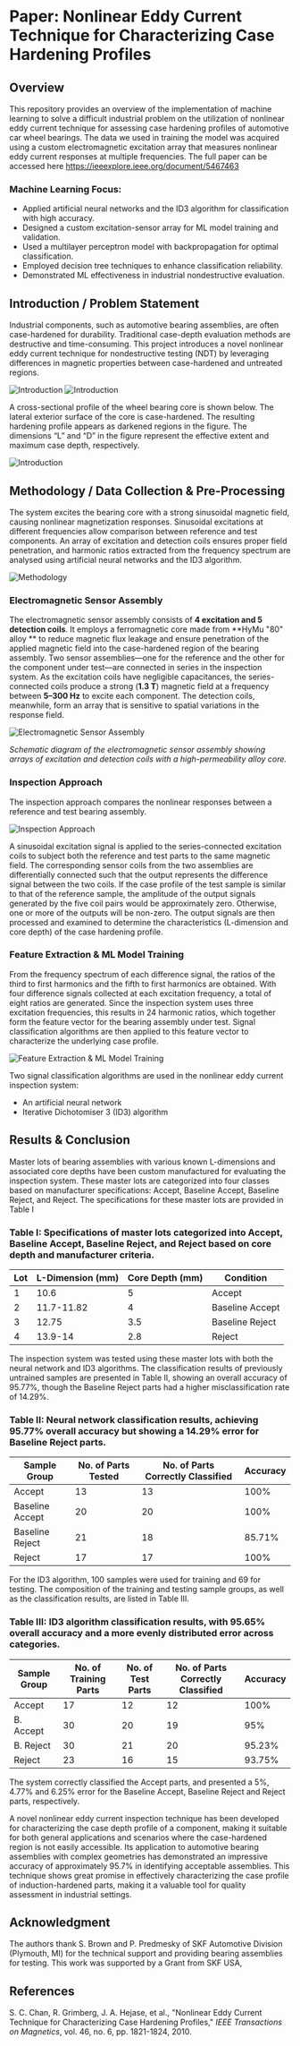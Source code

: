 # Paper: Nonlinear Eddy Current Technique for Characterizing Case Hardening Profiles

## Overview

This repository provides an overview of the implementation of machine learning to solve a difficult industrial problem on the utilization of nonlinear eddy current technique for assessing case hardening profiles of automotive car wheel bearings.
The data we used in training the model was acquired using a custom electromagnetic excitation array that measures nonlinear eddy current responses at multiple frequencies. 
The full paper can be accessed here https://ieeexplore.ieee.org/document/5467463

### Machine Learning Focus:
- Applied artificial neural networks and the ID3 algorithm for classification with high accuracy.
- Designed a custom excitation-sensor array for ML model training and validation.
- Used a multilayer perceptron model with backpropagation for optimal classification.
- Employed decision tree techniques to enhance classification reliability.
- Demonstrated ML effectiveness in industrial nondestructive evaluation.

## Introduction / Problem Statement

Industrial components, such as automotive bearing assemblies, are often case-hardened for durability. Traditional case-depth evaluation methods are destructive and time-consuming. This project introduces a novel nonlinear eddy current technique for nondestructive testing (NDT) by leveraging differences in magnetic properties between case-hardened and untreated regions.

![Introduction](./figures/Fig-1.png)
![Introduction](./figures/Fig-2.png)


A cross-sectional profile of the wheel bearing core is shown below. The lateral exterior surface of the core is case-hardened. The resulting hardening profile appears as darkened regions in the figure. The dimensions “L” and “D” in the figure represent the effective extent and maximum case depth, respectively.

![Introduction](./figures/Fig-3.png)


## Methodology / Data Collection & Pre-Processing

The system excites the bearing core with a strong sinusoidal magnetic field, causing nonlinear magnetization responses. Sinusoidal excitations at different frequencies allow comparison between reference and test components. An array of excitation and detection coils ensures proper field penetration, and harmonic ratios extracted from the frequency spectrum are analysed using artificial neural networks and the ID3 algorithm.

![Methodology](./figures/Fig-4.png)


### Electromagnetic Sensor Assembly

The electromagnetic sensor assembly consists of **4 excitation and 5 detection coils**. It employs a ferromagnetic core made from \*\*HyMu "80" alloy \*\* to reduce magnetic flux leakage and ensure penetration of the applied magnetic field into the case-hardened region of the bearing assembly. Two sensor assemblies—one for the reference and the other for the component under test—are connected in series in the inspection system. As the excitation coils have negligible capacitances, the series-connected coils produce a strong (**1.3 T**) magnetic field at a frequency between **5–300 Hz** to excite each component. The detection coils, meanwhile, form an array that is sensitive to spatial variations in the response field.

![Electromagnetic Sensor Assembly](./figures/Fig-6.png)

*Schematic diagram of the electromagnetic sensor assembly showing arrays of excitation and detection coils with a high-permeability alloy core.*

### Inspection Approach

The inspection approach compares the nonlinear responses between a reference and test bearing assembly. 


![Inspection Approach](./figures/Fig-7.png)

A sinusoidal excitation signal is applied to the series-connected excitation coils to subject both the reference and test parts to the same magnetic field. The corresponding sensor coils from the two assemblies are differentially connected such that the output represents the difference signal between the two coils. If the case profile of the test sample is similar to that of the reference sample, the amplitude of the output signals generated by the five coil pairs would be approximately zero. Otherwise, one or more of the outputs will be non-zero. The output signals are then processed and examined to determine the characteristics (L-dimension and core depth) of the case hardening profile.

### Feature Extraction & ML Model Training

From the frequency spectrum of each difference signal, the ratios of the third to first harmonics and the fifth to first harmonics are obtained. With four difference signals collected at each excitation frequency, a total of eight ratios are generated. Since the inspection system uses three excitation frequencies, this results in 24 harmonic ratios, which together form the feature vector for the bearing assembly under test. Signal classification algorithms are then applied to this feature vector to characterize the underlying case profile.
 
![Feature Extraction & ML Model Training](./figures/Fig-8.png)

Two signal classification algorithms are used in the nonlinear eddy current inspection system: 
- An artificial neural network
- Iterative Dichotomiser 3 (ID3) algorithm



## Results & Conclusion

Master lots of bearing assemblies with various known L-dimensions and associated core depths have been custom manufactured for evaluating the inspection system. These master lots are categorized into four classes based on manufacturer specifications: Accept, Baseline Accept, Baseline Reject, and Reject. The specifications for these master lots are provided in Table I

### Table I: Specifications of master lots categorized into Accept, Baseline Accept, Baseline Reject, and Reject based on core depth and manufacturer criteria.

| Lot | L-Dimension (mm) | Core Depth (mm) | Condition |
|----|----------------|----------------|-----------|
| 1  | 10.6          | 5              | Accept    |
| 2  | 11.7-11.82    | 4              | Baseline Accept |
| 3  | 12.75        | 3.5            | Baseline Reject |
| 4  | 13.9-14      | 2.8            | Reject    |

The inspection system was tested using these master lots with both the neural network and ID3 algorithms. The classification results of previously untrained samples are presented in Table II, showing an overall accuracy of 95.77%, though the Baseline Reject parts had a higher misclassification rate of 14.29%.

### Table II: Neural network classification results, achieving 95.77% overall accuracy but showing a 14.29% error for Baseline Reject parts.

| Sample Group     | No. of Parts Tested | No. of Parts Correctly Classified | Accuracy |
|-----------------|---------------------|----------------------------------|----------|
| Accept         | 13                  | 13                               | 100%     |
| Baseline Accept | 20                  | 20                               | 100%     |
| Baseline Reject | 21                  | 18                               | 85.71%   |
| Reject         | 17                  | 17                               | 100%     |

For the ID3 algorithm, 100 samples were used for training and 69 for testing. The composition of the training and testing sample groups, as well as the classification results, are listed in Table III. 

### Table III: ID3 algorithm classification results, with 95.65% overall accuracy and a more evenly distributed error across categories.

| Sample Group     | No. of Training Parts | No. of Test Parts | No. of Parts Correctly Classified | Accuracy |
|-----------------|---------------------|----------------|----------------------------------|----------|
| Accept         | 17                  | 12             | 12                               | 100%     |
| B. Accept      | 30                  | 20             | 19                               | 95%      |
| B. Reject      | 30                  | 21             | 20                               | 95.23%   |
| Reject         | 23                  | 16             | 15                               | 93.75%   |

The system correctly classified the Accept parts, and presented a 5%, 4.77% and 6.25% error for the Baseline Accept, Baseline Reject and Reject parts, respectively.


A novel nonlinear eddy current inspection technique has been developed for characterizing the case depth profile of a component, making it suitable for both general applications and scenarios where the case-hardened region is not easily accessible. Its application to automotive bearing assemblies with complex geometries has demonstrated an impressive accuracy of approximately 95.7% in identifying acceptable assemblies. This technique shows great promise in effectively characterizing the case profile of induction-hardened parts, making it a valuable tool for quality assessment in industrial settings.

## Acknowledgment

The authors thank S. Brown and P. Predmesky of SKF Automotive Division (Plymouth, MI) for the technical support and providing bearing assemblies for testing. This work was supported by a Grant from SKF USA, 

## References
S. C. Chan, R. Grimberg, J. A. Hejase, et al., "Nonlinear Eddy Current Technique for Characterizing Case Hardening Profiles," *IEEE Transactions on Magnetics*, vol. 46, no. 6, pp. 1821-1824, 2010.
